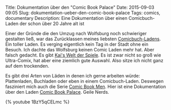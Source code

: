 Title: Dokumentation über den "Comic Book Palace"
Date: 2015-09-03 09:05
Slug: dokumentation-ueber-den-comic-book-palace
Tags: comics, documentary
Description: Eine Dokumentation über einen Comicbuch-Laden der schon über 20 Jahre alt ist

Einer der Gründe die den Umzug nach Wolfsburg noch schwieriger gestalten ließ, war das Zurücklassen meines liebsten [Comicbuch-Ladens](http://ultra-comix.de/). Ein toller Laden. Es verging eigentlich kein Tag in der Stadt ohne ein Besuch. Ich dachte das Wolfsburg keinen Comic Laden mehr hat. Aber falsch gedacht. Es gibt [Kai's Welt der Spiele](http://branchenbuch.meinestadt.de/wolfsburg-niedersachsen/company/9789286). Es ist zwar nicht so groß wie Ultra-Comix, hat aber eine ziemlich gute Auswahl. Also sitze ich nicht ganz auf dem trockenden.

Es gibt drei Arten von Läden in denen ich gerne arbeiten würde: Plattenladen, Buchladen oder eben in einem Comicbuch-Laden. Deswegen fasziniert mich auch die Serie [Comic Book Men]({filename}/posts/kevin-smiths-comic-book-men.md). Hier ist eine Dokumentation über den Laden [Comic Book Palace](https://www.facebook.com/pages/The-Comic-Book-Palace/111844985519695). Geile Nerds.

{% youtube 1BzY5qCELmc %}
